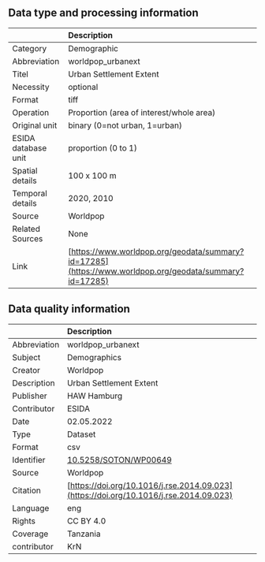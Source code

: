 ## Data type and processing information 

|                     | Description                                                                                            |
|:--------------------|:-------------------------------------------------------------------------------------------------------|
| Category            | Demographic                                                                                            |
| Abbreviation        | worldpop_urbanext                                                                                      |
| Titel               | Urban Settlement Extent                                                                                |
| Necessity           | optional                                                                                               |
| Format              | tiff                                                                                                   |
| Operation           | Proportion (area of interest/whole area)                                                               |
| Original unit       | binary (0=not urban, 1=urban)                                                                          |
| ESIDA database unit | proportion (0 to 1)                                                                                    |
| Spatial details     | 100 x 100 m                                                                                            |
| Temporal details    | 2020, 2010                                                                                             |
| Source              | Worldpop                                                                                               |
| Related Sources     | None                                                                                                   |
| Link                | [https://www.worldpop.org/geodata/summary?id=17285](https://www.worldpop.org/geodata/summary?id=17285) |

## Data quality information 

|              | Description                                                                            |
|:-------------|:---------------------------------------------------------------------------------------|
| Abbreviation | worldpop_urbanext                                                                      |
| Subject      | Demographics                                                                           |
| Creator      | Worldpop                                                                               |
| Description  | Urban Settlement Extent                                                                |
| Publisher    | HAW Hamburg                                                                            |
| Contributor  | ESIDA                                                                                  |
| Date         | 02.05.2022                                                                             |
| Type         | Dataset                                                                                |
| Format       | csv                                                                                    |
| Identifier   | [10.5258/SOTON/WP00649](https://doi.org/10.5258/SOTON/WP00649)                         |
| Source       | Worldpop                                                                               |
| Citation     | [https://doi.org/10.1016/j.rse.2014.09.023](https://doi.org/10.1016/j.rse.2014.09.023) |
| Language     | eng                                                                                    |
| Rights       | CC BY 4.0                                                                              |
| Coverage     | Tanzania                                                                               |
| contributor  | KrN                                                                                    |